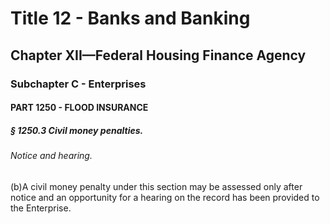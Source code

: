 
# Title 12 - Banks and Banking
## Chapter XII—Federal Housing Finance Agency
### Subchapter C - Enterprises
#### PART 1250 - FLOOD INSURANCE
##### § 1250.3 Civil money penalties.
###### Notice and hearing.

(b)A civil money penalty under this section may be assessed only after notice and an opportunity for a hearing on the record has been provided to the Enterprise.
